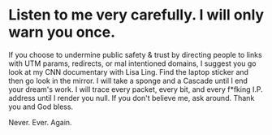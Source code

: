 # Listen to me very carefully. I will only warn you once.

If you choose to undermine public safety & trust by directing people to links with UTM params, redirects, or mal intentioned domains, I suggest you go look at my CNN documentary with Lisa Ling. Find the laptop sticker and then go look in the mirror. I will take a sponge and a Cascade until I end your dream's work. I will trace every packet, every bit, and every f*fking I.P. address until I render you null. If you don't believe me, ask around. Thank you and God bless.

Never. Ever. Again.

